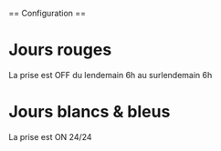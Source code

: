 == Configuration ==

# Jours rouges
La prise est OFF du lendemain 6h au surlendemain 6h

# Jours blancs & bleus
La prise est ON 24/24

